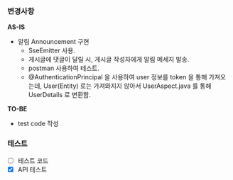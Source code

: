 ### 변경사항
<!-- 이 PR에서 어떤점들이 변경되었는지 기술해주세요. 가급적이면 as-is, to-be를 활용해서 작성해주세요.  -->
**AS-IS**

- 알림 Announcement 구현
    - SseEmitter 사용.
    - 게시글에 댓글이 달릴 시, 게시글 작성자에게 알림 메세지 발송.
    - postman 사용하여 테스트.
    - @AuthenticationPrincipal 을 사용하여 user 정보를 token 을 통해 가져오는데, User(Entity) 로는 가져와지지 않아서 UserAspect.java 를 통해 UserDetails 로 변환함. 

**TO-BE**

- test code 작성

### 테스트
<!-- 본 변경사항이 테스트가 되었는지 기술해주세요 --> 
- [ ] 테스트 코드
- [X] API 테스트 